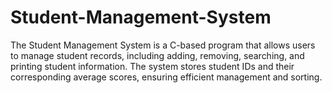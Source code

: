 # Student-Management-System
The Student Management System is a C-based program that allows users to manage student records, including adding, removing, searching, and printing student information. The system stores student IDs and their corresponding average scores, ensuring efficient management and sorting.
